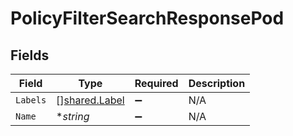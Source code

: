 # PolicyFilterSearchResponsePod


## Fields

| Field                                                 | Type                                                  | Required                                              | Description                                           |
| ----------------------------------------------------- | ----------------------------------------------------- | ----------------------------------------------------- | ----------------------------------------------------- |
| `Labels`                                              | [][shared.Label](../../../pkg/models/shared/label.md) | :heavy_minus_sign:                                    | N/A                                                   |
| `Name`                                                | **string*                                             | :heavy_minus_sign:                                    | N/A                                                   |
